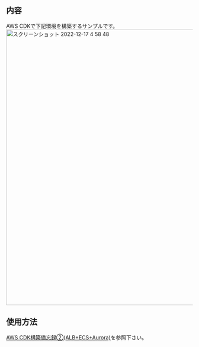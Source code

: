 ## 内容
AWS CDKで下記環境を構築するサンプルです。
<img width="746" alt="スクリーンショット 2022-12-17 4 58 48" src="https://user-images.githubusercontent.com/102895466/208179442-84a7b7a7-9049-40ab-bab8-c92568af78b3.png">

## 使用方法
[AWS CDK構築備忘録②(ALB+ECS+Aurora)](https://qiita.com/tkubota/items/f6fb42c5da442b03a98f)を参照下さい。
